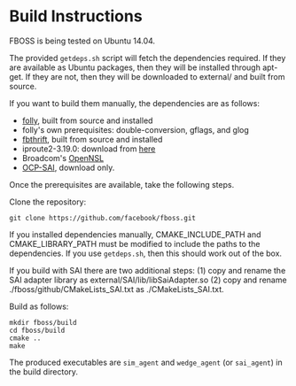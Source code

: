 # Build Instructions

FBOSS is being tested on Ubuntu 14.04.

The provided `getdeps.sh` script will fetch the dependencies required. If they are
available as Ubuntu packages, then they will be installed through apt-get. If they
are not, then they will be downloaded to external/ and built from source.

If you want to build them manually, the dependencies are as follows:

* [folly](https://github.com/facebook/folly), built from source and installed
* folly's own prerequisites: double-conversion, gflags, and glog
* [fbthrift](https://github.com/facebook/fbthrift), built from source and
  installed
* iproute2-3.19.0: download from
  [here](https://www.kernel.org/pub/linux/utils/net/iproute2/iproute2-3.19.0.tar.xz)
* Broadcom's [OpenNSL](https://github.com/Broadcom-Switch/OpenNSL)
* [OCP-SAI](https://github.com/opencomputeproject/SAI.git), download only.

Once the prerequisites are available, take the following steps. 

Clone the repository:

```
git clone https://github.com/facebook/fboss.git
```
 
If you installed dependencies manually, CMAKE_INCLUDE_PATH and
CMAKE_LIBRARY_PATH must be modified to include the paths to the dependencies.
If you use `getdeps.sh`, then this should work out of the box. 

If you build with SAI there are two additional steps: (1) copy and rename the 
SAI adapter library as external/SAI/lib/libSaiAdapter.so (2) copy and rename
./fboss/github/CMakeLists_SAI.txt as ./CMakeLists_SAI.txt.

Build as follows:

```
mkdir fboss/build
cd fboss/build
cmake ..
make
```
The produced executables are `sim_agent` and `wedge_agent` (or `sai_agent`) in the build directory.
